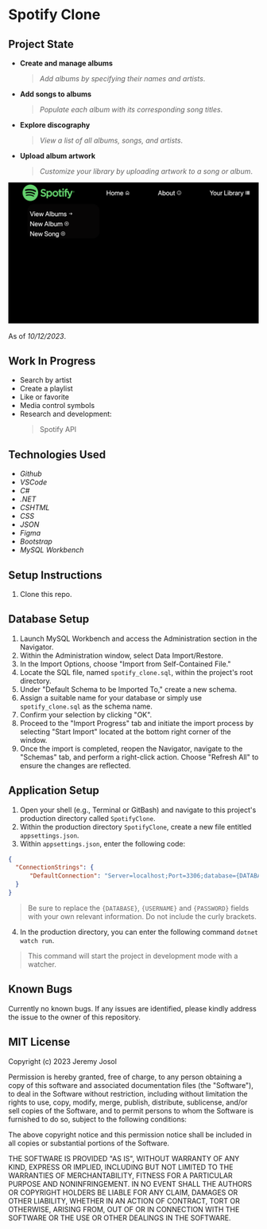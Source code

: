 # Spotify Clone

## Project State

* **Create and manage albums**
  > _Add albums by specifying their names and artists_.
* **Add songs to albums**
  > _Populate each album with its corresponding song titles_.
* **Explore discography** 
  > _View a list of all albums, songs, and artists_.
* **Upload album artwork**
  > _Customize your library by uploading artwork to a song or album_.

<html>
<img src="SpotifyClone/wwwroot/img/SpotifyClone.jpg">
</html>

As of _10/12/2023_.

## Work In Progress
* Search by artist
* Create a playlist
* Like or favorite
* Media control symbols
* Research and development:
  > Spotify API

## Technologies Used
* _Github_
* _VSCode_
* _C#_
* _.NET_
* _CSHTML_
* _CSS_
* _JSON_
* _Figma_
* _Bootstrap_
* _MySQL Workbench_

## Setup Instructions

1. Clone this repo.

## Database Setup

1. Launch MySQL Workbench and access the Administration section in the Navigator.
2. Within the Administration window, select Data Import/Restore.
3. In the Import Options, choose "Import from Self-Contained File."
4. Locate the SQL file, named `spotify_clone.sql`, within the project's root directory.
5. Under "Default Schema to be Imported To," create a new schema.
6. Assign a suitable name for your database or simply use `spotify_clone.sql` as the schema name.
7. Confirm your selection by clicking "OK".
8. Proceed to the "Import Progress" tab and initiate the import process by selecting "Start Import" located at the bottom right corner of the window.
9. Once the import is completed, reopen the Navigator, navigate to the "Schemas" tab, and perform a right-click action. Choose "Refresh All" to ensure the changes are reflected.

## Application Setup

1. Open your shell (e.g., Terminal or GitBash) and navigate to this project's production directory called `SpotifyClone`. 
2. Within the production directory `SpotifyClone`, create a new file entitled `appsettings.json`.
3. Within `appsettings.json`, enter the following code:
```json
{
  "ConnectionStrings": {
      "DefaultConnection": "Server=localhost;Port=3306;database={DATABASE};uid={USERNAME};pwd={PASSWORD};",
  }
}
```
  > Be sure to replace the `{DATABASE}`, `{USERNAME}` and `{PASSWORD}` fields with your own relevant information. Do not include the curly brackets.
4. In the production directory, you can enter the following command `dotnet watch run`.
  > This command will start the project in development mode with a watcher.

## Known Bugs

Currently no known bugs. If any issues are identified, please kindly address the issue to the owner of this repository.

## MIT License

Copyright (c) 2023 Jeremy Josol

Permission is hereby granted, free of charge, to any person obtaining a copy of this software and associated documentation files (the "Software"), to deal in the Software without restriction, including without limitation the rights to use, copy, modify, merge, publish, distribute, sublicense, and/or sell copies of the Software, and to permit persons to whom the Software is furnished to do so, subject to the following conditions:

The above copyright notice and this permission notice shall be included in all copies or substantial portions of the Software.

THE SOFTWARE IS PROVIDED "AS IS", WITHOUT WARRANTY OF ANY KIND, EXPRESS OR IMPLIED, INCLUDING BUT NOT LIMITED TO THE WARRANTIES OF MERCHANTABILITY, FITNESS FOR A PARTICULAR PURPOSE AND NONINFRINGEMENT. IN NO EVENT SHALL THE AUTHORS OR COPYRIGHT HOLDERS BE LIABLE FOR ANY CLAIM, DAMAGES OR OTHER LIABILITY, WHETHER IN AN ACTION OF CONTRACT, TORT OR OTHERWISE, ARISING FROM, OUT OF OR IN CONNECTION WITH THE SOFTWARE OR THE USE OR OTHER DEALINGS IN THE SOFTWARE.
